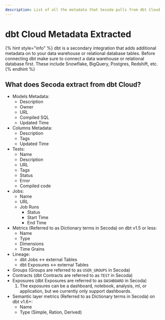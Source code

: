 ```yaml
---
description: List of all the metadata that Secoda pulls from dbt Cloud
---
```


# dbt Cloud Metadata Extracted

{% hint style="info" %}
dbt is a secondary integration that adds additional metadata on to your data warehouse or relational database tables. Before connecting dbt make sure to connect a data warehouse or relational database first. These include Snowflake, BigQuery, Postgres, Redshift, etc.
{% endhint %}

## What does Secoda extract from dbt Cloud?

* Models Metadata:&#x20;
  * Description&#x20;
  * Owner&#x20;
  * URL&#x20;
  * Compiled SQL&#x20;
  * Updated Time
* Columns Metadata:&#x20;
  * Description&#x20;
  * Tags&#x20;
  * Updated Time
* Tests:&#x20;
  * Name&#x20;
  * Description&#x20;
  * URL&#x20;
  * Tags&#x20;
  * Status&#x20;
  * Error&#x20;
  * Compiled code
* Jobs:&#x20;
  * Name&#x20;
  * URL&#x20;
  * Job Runs&#x20;
    * Status&#x20;
    * Start Time&#x20;
    * End Time
* Metrics (Referred to as Dictionary terms in Secoda) on dbt v1.5 or less:
  * Name&#x20;
  * Type&#x20;
  * Dimensions&#x20;
  * Time Grains
* Lineage:
  * dbt Jobs <-> external Tables
  * dbt Exposures <-> external Tables
* Groups (Groups are referred to as `USER_GROUPS` in Secoda)
* Contracts (dbt Contracts are referred to as `TEST` in Secoda)
* Exposures (dbt Exposures are referred to as `DASHBOARD` in Secoda)
  1. The exposures can be a dashboard, notebook, analysis, ml, or application, but we currently only support dashboards.
* Semantic layer metrics (Referred to as Dictionary terms in Secoda) on dbt v1.6+:
  * Name
  * Type (Simple, Ration, Derived)
